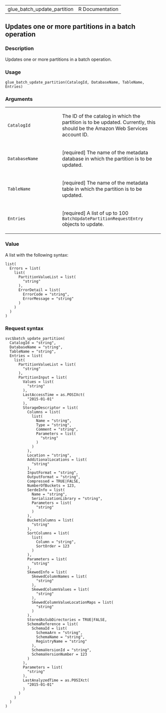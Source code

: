 <table style="width: 100%;">
<tbody>
<tr class="odd">
<td>glue_batch_update_partition</td>
<td style="text-align: right;">R Documentation</td>
</tr>
</tbody>
</table>

## Updates one or more partitions in a batch operation

### Description

Updates one or more partitions in a batch operation.

### Usage

    glue_batch_update_partition(CatalogId, DatabaseName, TableName, Entries)

### Arguments

<table>
<colgroup>
<col style="width: 35%" />
<col style="width: 65%" />
</colgroup>
<tbody>
<tr class="odd">
<td><code
id="glue_batch_update_partition_:_CatalogId">CatalogId</code></td>
<td><p>The ID of the catalog in which the partition is to be updated.
Currently, this should be the Amazon Web Services account ID.</p></td>
</tr>
<tr class="even">
<td><code
id="glue_batch_update_partition_:_DatabaseName">DatabaseName</code></td>
<td><p>[required] The name of the metadata database in which the
partition is to be updated.</p></td>
</tr>
<tr class="odd">
<td><code
id="glue_batch_update_partition_:_TableName">TableName</code></td>
<td><p>[required] The name of the metadata table in which the partition
is to be updated.</p></td>
</tr>
<tr class="even">
<td><code id="glue_batch_update_partition_:_Entries">Entries</code></td>
<td><p>[required] A list of up to 100
<code>BatchUpdatePartitionRequestEntry</code> objects to
update.</p></td>
</tr>
</tbody>
</table>

### Value

A list with the following syntax:

    list(
      Errors = list(
        list(
          PartitionValueList = list(
            "string"
          ),
          ErrorDetail = list(
            ErrorCode = "string",
            ErrorMessage = "string"
          )
        )
      )
    )

### Request syntax

    svc$batch_update_partition(
      CatalogId = "string",
      DatabaseName = "string",
      TableName = "string",
      Entries = list(
        list(
          PartitionValueList = list(
            "string"
          ),
          PartitionInput = list(
            Values = list(
              "string"
            ),
            LastAccessTime = as.POSIXct(
              "2015-01-01"
            ),
            StorageDescriptor = list(
              Columns = list(
                list(
                  Name = "string",
                  Type = "string",
                  Comment = "string",
                  Parameters = list(
                    "string"
                  )
                )
              ),
              Location = "string",
              AdditionalLocations = list(
                "string"
              ),
              InputFormat = "string",
              OutputFormat = "string",
              Compressed = TRUE|FALSE,
              NumberOfBuckets = 123,
              SerdeInfo = list(
                Name = "string",
                SerializationLibrary = "string",
                Parameters = list(
                  "string"
                )
              ),
              BucketColumns = list(
                "string"
              ),
              SortColumns = list(
                list(
                  Column = "string",
                  SortOrder = 123
                )
              ),
              Parameters = list(
                "string"
              ),
              SkewedInfo = list(
                SkewedColumnNames = list(
                  "string"
                ),
                SkewedColumnValues = list(
                  "string"
                ),
                SkewedColumnValueLocationMaps = list(
                  "string"
                )
              ),
              StoredAsSubDirectories = TRUE|FALSE,
              SchemaReference = list(
                SchemaId = list(
                  SchemaArn = "string",
                  SchemaName = "string",
                  RegistryName = "string"
                ),
                SchemaVersionId = "string",
                SchemaVersionNumber = 123
              )
            ),
            Parameters = list(
              "string"
            ),
            LastAnalyzedTime = as.POSIXct(
              "2015-01-01"
            )
          )
        )
      )
    )
